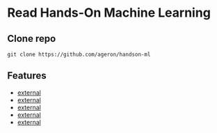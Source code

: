 <!--
[proast]
-->
# Read Hands-On Machine Learning

## Clone repo

`git clone https://github.com/ageron/handson-ml`

## Features

* [external](key:ch1_ml_landscape)
* [external](key:ch2_e2e_project)
* [external](key:ch3_classification)
* [external](key:ch4_training)
* [external](key:ch10_ann_keras)
